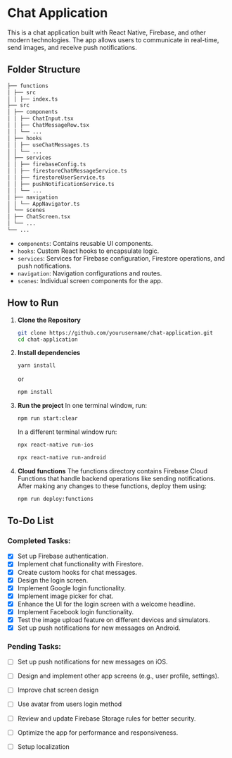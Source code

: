 # Chat Application

This is a chat application built with React Native, Firebase, and other modern technologies. The app allows users to communicate in real-time, send images, and receive push notifications.

## Folder Structure

```bash
├── functions
│ ├── src
│ │ ├── index.ts
├── src
│ ├── components
│ │ ├── ChatInput.tsx
│ │ ├── ChatMessageRow.tsx
│ │ └── ...
│ ├── hooks
│ │ ├── useChatMessages.ts
│ │ └── ...
│ ├── services
│ │ ├── firebaseConfig.ts
│ │ ├── firestoreChatMessageService.ts
│ │ ├── firestoreUserService.ts
│ │ ├── pushNotificationService.ts
│ │ └── ...
│ ├── navigation
│ │ └── AppNavigator.ts
│ └── scenes
│ ├── ChatScreen.tsx
│ └── ...
└── ...
```

- `components`: Contains reusable UI components.
- `hooks`: Custom React hooks to encapsulate logic.
- `services`: Services for Firebase configuration, Firestore operations, and push notifications.
- `navigation`: Navigation configurations and routes.
- `scenes`: Individual screen components for the app.

## How to Run

1. **Clone the Repository**

   ```bash
   git clone https://github.com/yourusername/chat-application.git
   cd chat-application
   ```
2. **Install dependencies**

   ```bash
   yarn install
   ``` 

   or  

   ```bash
   npm install
   ```
   
3. **Run the project**
   In one terminal window, run:
   ```bash
   npm run start:clear
   ```   
   In a different terminal window run:
   ```bash
   npx react-native run-ios
   ```
   ```bash
   npx react-native run-android
   ```

4. **Cloud functions**
   The functions directory contains Firebase Cloud Functions that handle backend operations like sending notifications. After making any changes to these functions, deploy them using:
   ```bash
   npm run deploy:functions
   ```
   
## To-Do List

### Completed Tasks:
- [x] Set up Firebase authentication.
- [x] Implement chat functionality with Firestore.
- [x] Create custom hooks for chat messages.
- [x] Design the login screen.
- [x] Implement Google login functionality.
- [x] Implement image picker for chat.
- [x] Enhance the UI for the login screen with a welcome headline.
- [x] Implement Facebook login functionality.
- [x] Test the image upload feature on different devices and simulators.
- [x] Set up push notifications for new messages on Android.

### Pending Tasks:
- [ ] Set up push notifications for new messages on iOS.
- [ ] Design and implement other app screens (e.g., user profile, settings).
- [ ] Improve chat screen design
- [ ] Use avatar from users login method
- [ ] Review and update Firebase Storage rules for better security.
- [ ] Optimize the app for performance and responsiveness.
- [ ] Setup localization

